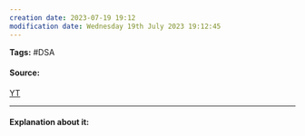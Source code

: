 ```yaml
---
creation date: 2023-07-19 19:12
modification date: Wednesday 19th July 2023 19:12:45
---
```


**Tags:** #DSA 

#### Source:
[YT](https://www.youtube.com/watch?v=1GbPDbHIOv4&list=PLhP5RsB7fhE28lfOcyi9JB31mrBSf4wgL&index=13)

--------------------------------------

#### Explanation about it:

